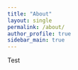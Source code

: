 ```yaml
---
title: "About"
layout: single
permalink: /about/
author_profile: true
sidebar_main: true
---
```


Test
